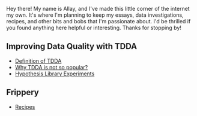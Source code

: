 Hey there! My name is Allay, and I've made this little corner of the internet my own. It's where I'm planning to keep my essays, data investigations, recipes, and other bits and bobs that I'm passionate about. I'd be thrilled if you found anything here helpful or interesting. Thanks for stopping by!

## Improving Data Quality with TDDA
- [Definition of TDDA](./tdda/definition.md)
- [Why TDDA is not so popular?](./tdda/tdd_tdda.md)
- [Hypothesis Library Experiments](./tdda/hypothesis_example.py)
## Frippery
- [Recipes](./recipes/contents.md)